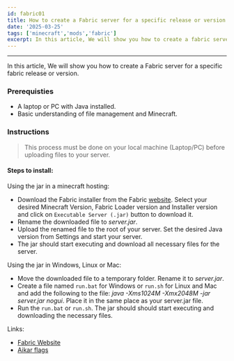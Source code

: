 ```yaml
---
id: fabric01
title: How to create a Fabric server for a specific release or version
date: '2025-03-25'
tags: ['minecraft','mods','fabric']
excerpt: In this article, We will show you how to create a fabric server for a specific fabric release or version..
---
```

---

In this article, We will show you how to create a Fabric server for a specific fabric release or version.

### Prerequisties
- A laptop or PC with Java installed.
- Basic understanding of file management and Minecraft.

### Instructions
> This process must be done on your local machine (Laptop/PC) before uploading files to your server.

#### Steps to install:

Using the jar in a minecraft hosting:
- Download the Fabric installer from the Fabric [website](https://fabricmc.net/use/server/). Select your desired Minecraft Version, Fabric Loader version and Installer version and click on `Executable Server (.jar)` button to download it.
- Rename the downloaded file to *server.jar*.
- Upload the renamed file to the root of your server. Set the desired Java version from Settings and start your server.
- The jar should start executing and download all necessary files for the server.

Using the jar in Windows, Linux or Mac:
- Move the downloaded file to a temporary folder. Rename it to *server.jar*.
- Create a file named `run.bat` for Windows or `run.sh` for Linux and Mac and add the following to the file: *java -Xms1024M -Xmx2048M -jar server.jar nogui*. Place it in the same place as your server.jar file.
- Run the `run.bat` or `run.sh`. The jar should should start executing and downloading the necessary files.

Links:
- [Fabric Website](https://fabricmc.net/)
- [Aikar flags](https://docs.papermc.io/paper/aikars-flags)
